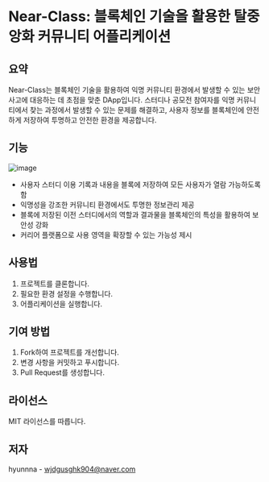 # Near-Class: 블록체인 기술을 활용한 탈중앙화 커뮤니티 어플리케이션

## 요약
Near-Class는 블록체인 기술을 활용하여 익명 커뮤니티 환경에서 발생할 수 있는 보안 사고에 대응하는 데 초점을 맞춘 DApp입니다. 스터디나 공모전 참여자를 익명 커뮤니티에서 찾는 과정에서 발생할 수 있는 문제를 해결하고, 사용자 정보를 블록체인에 안전하게 저장하여 투명하고 안전한 환경을 제공합니다.

## 기능
![image](https://github.com/hyunnna/nearclass/assets/62924325/4fd0fb9f-8ded-420c-a86f-4b135566a9d0)

- 사용자 스터디 이용 기록과 내용을 블록에 저장하여 모든 사용자가 열람 가능하도록 함
- 익명성을 강조한 커뮤니티 환경에서도 투명한 정보관리 제공
- 블록에 저장된 이전 스터디에서의 역할과 결과물을 블록체인의 특성을 활용하여 보안성 강화
- 커리어 플랫폼으로 사용 영역을 확장할 수 있는 가능성 제시

## 사용법
1. 프로젝트를 클론합니다.
2. 필요한 환경 설정을 수행합니다.
3. 어플리케이션을 실행합니다.

## 기여 방법
1. Fork하여 프로젝트를 개선합니다.
2. 변경 사항을 커밋하고 푸시합니다.
3. Pull Request를 생성합니다.

## 라이선스
MIT 라이선스를 따릅니다.

## 저자
hyunnna - wjdgusghk904@naver.com
